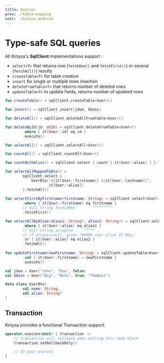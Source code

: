 ```yaml
---
title: Queries
prev: ./table-mapping
next: ./kotysa-android
---
```


# Type-safe SQL queries

All Kotysa's **SqlClient** implementations support :
* ```select<T>``` that returns one (```fetchOne()``` and ```fetchFirst()```) or several (```fetchAll()```) results
* ```createTable<T>``` for table creation
* ```insert``` for single or multiple rows insertion
* ```deleteFromTable<T>``` that returns number of deleted rows
* ```updateTable<T>``` to update fields, returns number of updated rows

```kotlin
fun createTable() = sqlClient.createTable<User>()

fun insert() = sqlClient.insert(jdoe, bboss)

fun deleteAll() = sqlClient.deleteAllFromTable<User>()

fun deleteById(id: UUID) = sqlClient.deleteFromTable<User>()
        .where { it[User::id] eq id }
        .execute()

fun selectAll() = sqlClient.selectAll<User>()

fun countAll() = sqlClient.countAll<User>()

fun countWithAlias() = sqlClient.select { count { it[User::alias] } }.fetchOne()

fun selectAllMappedToDto() =
        sqlClient.select {
            UserDto("${it[User::firstname]} ${it[User::lastname]}",
                    it[User::alias])
        }.fetchAll()
        
fun selectFirstByFirstname(firstname: String) = sqlClient.select<User>()
        .where { it[User::firstname] eq firstname }
        // null String forbidden        ^^^^^^^^^
        .fetchFirst()

fun selectAllByAlias(alias1: String?, alias2: String?) = sqlClient.select<User>()
        .where { it[User::alias] eq alias1 }
        // null String accepted     ^^^^^ ,
        // if alias1==null, gives "WHERE user.alias IS NULL"
        .or { it[User::alias] eq alias2 }
        .fetchAll()
        
fun updateFirstname(newFirstname: String) = sqlClient.updateTable<User>()
        .set { it[User::firstname] = newFirstname }
        .execute()

val jdoe = User("John", "Doe", false)
val bboss = User("Big", "Boss", true, "TheBoss")

data class UserDto(
		val name: String,
		val alias: String?
)
```

## Transaction

Kotysa provides a functional Transaction support.

```kotlin
operator.execute<Unit> { transaction ->
    // transaction will rollback when exiting this code block
    transaction.setRollbackOnly()

    // do your queries
}
```
